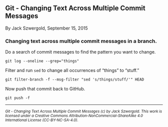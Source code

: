 ## Git - Changing Text Across Multiple Commit Messages

By Jack Szwergold, September 15, 2015

### Changing text across multiple commit messages in a branch.

Do a search of commit messages to find the pattern you want to change.

    git log --oneline --grep="things"

Filter and run `sed` to change all occurrences of “things” to “stuff.”

    git filter-branch -f --msg-filter "sed 's/things/stuff/'" HEAD

Now push that commit back to GitHub.

    git push -f

***

<sup>*Git - Changing Text Across Multiple Commit Messages (c) by Jack Szwergold. This work is licensed under a Creative Commons Attribution-NonCommercial-ShareAlike 4.0 International License (CC-BY-NC-SA-4.0).*</sup>